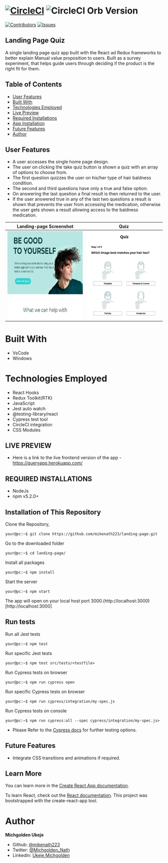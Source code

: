 # [![CircleCI](https://circleci.com/gh/cypress-io/circleci-orb.svg?style=svg)](https://circleci.com/gh/cypress-io/circleci-orb) ![CircleCI Orb Version](https://img.shields.io/badge/endpoint.svg?url=https://badges.circleci.io/orb/cypress-io/cypress)
[![Contributors][contributors-shield]][contributors-url]
[![Issues][issues-shield]][issues-url]

## Landing Page Quiz

A single landing page quiz app built with the React ad Redux frameworks to better explain Manual value proposition to users. Built as a survey experiment, that helps guide users through deciding if the product is the right fit for them.

## Table of Contents

- [User Features](#user-features)
- [Built With](#built-with)
- [Technologies Employed](#technologies-employed)
- [Live Preview](#live-preview)
- [Required Installations](#required-installations)
- [App Installation](#instalation)
- [Future Features](#future-features)
- [Author](#author)

<!-- User features -->

## User Features

- A user accesses the single home page design.
- The user on clicking the take quiz button is shown a quiz with an array of options to choose from.
- The first question quizzes the user on his/her type of hair baldness condition.
- The second and third questions have only a true and false option.
- On answering the last question a final result is then returned to the user. 
- If the user answered true in any of the last two questions a result is shown that prevents the user from accessing the medication, otherwise the user gets shown a result allowing access to the baldness medication.


|  Landing-page Screenshot | Quiz |
| ------------- | ------------- |
<img src="src/images/screenshot.png" width="270" height="280"/> | <img src="src/images/quiz.png" width="270" height="280"/>

 <!-- BUILT WITH -->

# Built With

- VsCode
- Windows

<!-- TECHNOLOGIES EMPLOYED -->

# Technologies Employed

- React Hooks
- Redux Toolkit(RTK)
- JavaScript
- Jest auto watch
- @testing-library/react
- Cypress test tool
- CircleCI integration 
- CSS Modules

<!-- LIVE PREVIEW -->

## LIVE PREVIEW

- Here is a link to the live frontend version of the app - https://queryapp.herokuapp.com/

  <!-- REQUIRED INSTALLATION -->

## REQUIRED INSTALLATIONS

- NodeJs
- npm v5.2.0+

<!-- INSTALLATION -->

## Installation of This Repository

Clone the Repository,

```Shell
your@pc:~$ git clone https://github.com/mikenath223/landing-page.git
```

Go to the downloaded folder

```Shell
your@pc:~$ cd landing-page/
```

Install all packages

```Shell
your@pc:~$ npm install
```

Start the server

```Shell
your@pc:~$ npm start
```

The app will open on your local host port 3000.(http://localhost:3000)[http://localhost:3000]

<!-- run tests -->

## Run tests

Run all Jest tests

```Shell
your@pc:~$ npm test
```

Run specific Jest tests

```Shell
your@pc:~$ npm test src/tests/<testfile>
```


Run Cypress tests on browser

```Shell
your@pc:~$ npm run cypress open
```

Run specific Cypress tests on browser

```Shell
your@pc:~$ npm run cypress/integration/my-spec.js
```

Run Cypress tests on console

```Shell
your@pc:~$ npm run cypress:all --spec cypress/integration/my-spec.js>
```
- Please Refer to the [Cypress docs](https://docs.cypress.io/guides/guides/command-line.html#How-to-run-commands) for further testing options.

<!-- Future features -->

## Future Features

- Integrate CSS transitions and animations if required.

## Learn More

You can learn more in the [Create React App documentation](https://facebook.github.io/create-react-app/docs/getting-started).

To learn React, check out the [React documentation](https://reactjs.org/).
This project was bootstrapped with the create-react-app tool.

# Author

**Michgolden Ukeje**

- Github: [@mikenath223](https://github.com/mikenath223)
- Twitter: [@Michgolden_Nath](https://twitter.com/MichgoldenU)
- Linkedin: [Ukeje Michgolden](https://https://www.linkedin.com/in/michgoldenukeje/)
  <br />


<!-- MARKDOWN LINKS & IMAGES -->
<!-- https://www.markdownguide.org/basic-syntax/#reference-style-links -->

[contributors-shield]: https://img.shields.io/github/contributors/mikenath223/landing-page.svg?style=flat-square
[contributors-url]: https://github.com/mikenath223/landing-page/graphs/contributors
[forks-shield]: https://img.shields.io/github/forks/mikenath223/landing-page
[forks-url]: https://github.com/mikenath223/landing-page/network/members
[stars-shield]: https://img.shields.io/github/stars/mikenath223/landing-page
[stars-url]: https://github.com/mikenath223/landing-page/stargazers
[issues-shield]: https://img.shields.io/github/issues/mikenath223/landing-page
[issues-url]: https://github.com/mikenath223/landing-page/issues
[license-shield]: https://img.shields.io/github/license/mikenath223/landing-page
[license-url]: https://github.com/mikenath223/landing-page/blob/master/LICENSE.txt
